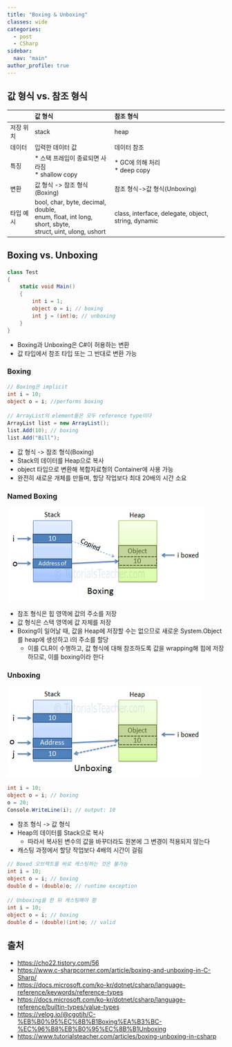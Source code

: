```yaml
---
title: "Boxing & Unboxing"
classes: wide
categories: 
  - post
  - CSharp
sidebar:
  nav: "main"
author_profile: true
---
```


## 값 형식 vs. 참조 형식

||값 형식|참조 형식|  
|:---|:---|:---|
|저장 위치|stack|heap|
|데이터|입력한 데이터 값|데이터 참조|
|특징|* 스택 프레임이 종료되면 사라짐<br />* shallow copy|* GC에 의해 처리<br />* deep copy|
|변환|값 형식 -> 참조 형식(Boxing)|참조 형식->값 형식(Unboxing)|
|타입 예시|bool, char, byte, decimal, double,<br />enum, float, int long, short, sbyte,<br /> struct, uint, ulong, ushort|class, interface, delegate, object, string, dynamic|

## Boxing vs. Unboxing

```csharp
class Test  
{  
    static void Main()  
    {  
        int i = 1;  
        object o = i; // boxing  
        int j = (int)o; // unboxing  
    }  
}  
```

* Boxing과 Unboxing은 C#이 허용하는 변환
* 값 타입에서 참조 타입 또는 그 반대로 변환 가능

### Boxing

```csharp
// Boxing은 implicit
int i = 10;
object o = i; //performs boxing

// ArrayList의 element들은 모두 reference type이다
ArrayList list = new ArrayList();
list.Add(10); // boxing
list.Add("Bill");
```

* 값 형식 -> 참조 형식(Boxing)
* Stack의 데이터를 Heap으로 복사
* object 타입으로 변환해 복합자료형의 Container에 사용 가능
* 완전히 새로운 개체를 만들며, 할당 작업보다 최대 20배의 시간 소요
  
### Named Boxing

![post_thumbnail](/assets/images/boxing.png)

* 참조 형식은 힙 영역에 값의 주소를 저장
* 값 형식은 스택 영역에 값 자체를 저장
* Boxing이 일어날 때, 값을 Heap에 저장할 수는 없으므로 새로운 System.Object를 heap에 생성하고 i의 주소를 할당
  * 이를 CLR이 수행하고, 값 형식에 대해 참조하도록 값을 wrapping해 힙에 저장하므로, 이를 boxing이라 한다
  
### Unboxing

![post_thumbnail](/assets/images/unboxing.png)

```csharp
int i = 10;
object o = i; // boxing
o = 20;
Console.WriteLine(i); // output: 10
```

* 참조 형식 -> 값 형식
* Heap의 데이터를 Stack으로 복사
  * 따라서 복사된 변수의 값을 바꾸더라도 원본에 그 변경이 적용되지 않는다
* 캐스팅 과정에서 할당 작업보다 4배의 시간이 걸림

```csharp
// Boxed 오브젝트를 바로 캐스팅하는 것은 불가능
int i = 10;
object o = i; // boxing
double d = (double)o; // runtime exception

// Unboxing을 한 뒤 캐스팅해야 함
int i = 10;
object o = i; // boxing
double d = (double)(int)o; // valid
```

## 출처
* <https://cho22.tistory.com/56>
* <https://www.c-sharpcorner.com/article/boxing-and-unboxing-in-C-Sharp/>
* <https://docs.microsoft.com/ko-kr/dotnet/csharp/language-reference/keywords/reference-types>
* <https://docs.microsoft.com/ko-kr/dotnet/csharp/language-reference/builtin-types/value-types>
* <https://velog.io/@cgotjh/C-%EB%B0%95%EC%8B%B1Boxing%EA%B3%BC-%EC%96%B8%EB%B0%95%EC%8B%B1Unboxing>
* <https://www.tutorialsteacher.com/articles/boxing-unboxing-in-csharp>
